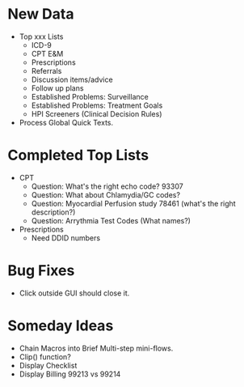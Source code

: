 New Data
========

* Top xxx Lists
	* ICD-9
	* CPT E&M
	* Prescriptions
	* Referrals
	* Discussion items/advice
	* Follow up plans
	* Established Problems: Surveillance
	* Established Problems: Treatment Goals
	* HPI Screeners (Clinical Decision Rules)
* Process Global Quick Texts.

Completed Top Lists
===========
* CPT
	* Question: What's the right echo code? 93307
	* Question: What about Chlamydia/GC codes?
	* Question: Myocardial Perfusion study 78461 (what's the right description?)
	* Question: Arrythmia Test Codes (What names?)
* Prescriptions
	* Need DDID numbers
	
Bug Fixes
=========

* Click outside GUI should close it.

Someday Ideas
=============

* Chain Macros into Brief Multi-step mini-flows.
* Clip() function?
* Display Checklist
* Display Billing 99213 vs 99214
